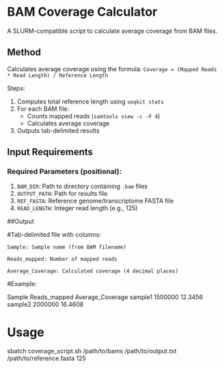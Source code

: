 # BAM Coverage Calculator

A SLURM-compatible script to calculate average coverage from BAM files.

##  Method

Calculates average coverage using the formula:
`Coverage = (Mapped Reads * Read Length) / Reference Length`

Steps:
1. Computes total reference length using `seqkit stats`
2. For each BAM file:
   - Counts mapped reads (`samtools view -c -F 4`)
   - Calculates average coverage
3. Outputs tab-delimited results

##  Input Requirements

### Required Parameters (positional):
1. `BAM_DIR`: Path to directory containing `.bam` files
2. `OUTPUT_PATH`: Path for results file
3. `REF_FASTA`: Reference genome/transcriptome FASTA file
4. `READ_LENGTH`: Integer read length (e.g., 125)

##Output

#Tab-delimited file with columns:

    Sample: Sample name (from BAM filename)

    Reads_mapped: Number of mapped reads

    Average_Coverage: Calculated coverage (4 decimal places)

#Example:

Sample      Reads_mapped  Average_Coverage
sample1     1500000       12.3456
sample2     2000000       16.4608

# Usage
sbatch coverage_script.sh /path/to/bams /path/to/output.txt /path/to/reference.fasta 125
